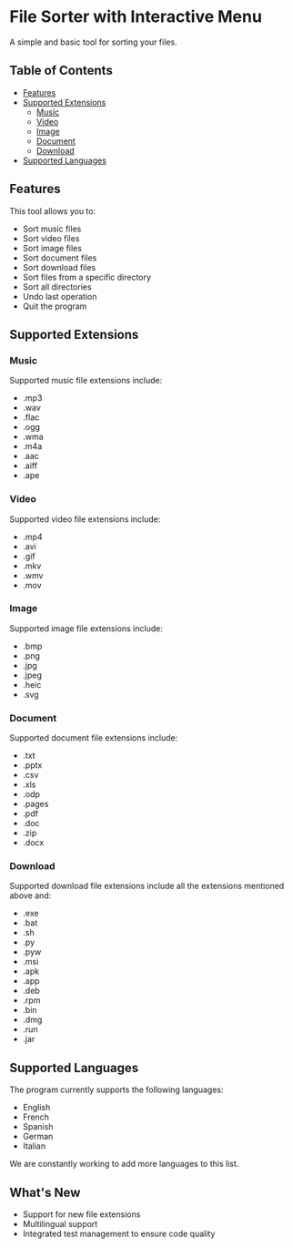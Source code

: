 # File Sorter with Interactive Menu

A simple and basic tool for sorting your files.

## Table of Contents
- [Features](#features)
- [Supported Extensions](#supported-extensions)
  - [Music](#music)
  - [Video](#video)
  - [Image](#image)
  - [Document](#document)
  - [Download](#download)
- [Supported Languages](#supported-languages)

## Features
This tool allows you to:
- Sort music files
- Sort video files
- Sort image files
- Sort document files
- Sort download files
- Sort files from a specific directory
- Sort all directories
- Undo last operation
- Quit the program

## Supported Extensions

### Music
Supported music file extensions include:
- .mp3
- .wav
- .flac
- .ogg
- .wma
- .m4a
- .aac
- .aiff
- .ape

### Video
Supported video file extensions include:
- .mp4
- .avi
- .gif
- .mkv
- .wmv
- .mov

### Image
Supported image file extensions include:
- .bmp
- .png
- .jpg
- .jpeg
- .heic
- .svg

### Document
Supported document file extensions include:
- .txt
- .pptx
- .csv
- .xls
- .odp
- .pages
- .pdf
- .doc
- .zip
- .docx

### Download
Supported download file extensions include all the extensions mentioned above and:
- .exe
- .bat
- .sh
- .py
- .pyw
- .msi
- .apk
- .app
- .deb
- .rpm
- .bin
- .dmg
- .run
- .jar

## Supported Languages
The program currently supports the following languages:
- English
- French
- Spanish
- German
- Italian

We are constantly working to add more languages to this list.

## What's New

- Support for new file extensions
- Multilingual support
- Integrated test management to ensure code quality